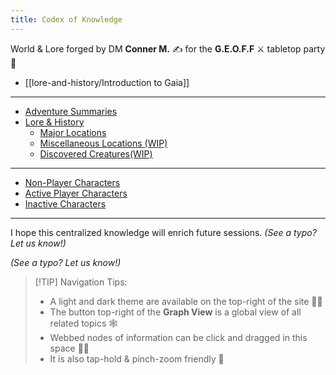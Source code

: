 ```yaml
---
title: Codex of Knowledge
---
```

World & Lore forged by DM **Conner M.** ✍ for the **G.E.O.F.F** ⚔️ tabletop party 🎲
- [[lore-and-history/Introduction to Gaia]]
---
- [Adventure Summaries](/adventure-summaries/)
- [Lore & History](/lore-and-history/)
	- [Major Locations](/major-locations/)
	- [Miscellaneous Locations (WIP)](/Misc-Locations)
	- [Discovered Creatures(WIP)](/Discovered-Creatures/)
---
- [Non-Player Characters](/non-player-characters/)
- [Active Player Characters](/player-characters_active/)
- [Inactive Characters](/player-characters_inactive/)
---
I hope this centralized knowledge will enrich future sessions. *(See a typo? Let us know!)*

*(See a typo? Let us know!)*
> [!TIP] Navigation Tips:
> - A light and dark theme are available on the top-right of the site 🔆🌙
> - The button top-right of the **Graph View** is a global view of all related topics 🕸️
> - Webbed nodes of information can be click and dragged in this space 👀✨
> - It is also tap-hold & pinch-zoom friendly 🤏
